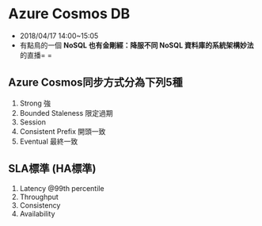 # Azure Cosmos DB
- 2018/04/17 14:00~15:05
- 有點鳥的一個 **NoSQL 也有金剛經：降服不同 NoSQL 資料庫的系統架構妙法** 的直播= =


## Azure Cosmos同步方式分為下列5種
1. Strong 強
2. Bounded Staleness 限定過期
3. Session 
4. Consistent Prefix 開頭一致
5. Eventual 最終一致


## SLA標準 (HA標準)
1. Latency @99th percentile
2. Throughput
3. Consistency
4. Availability

